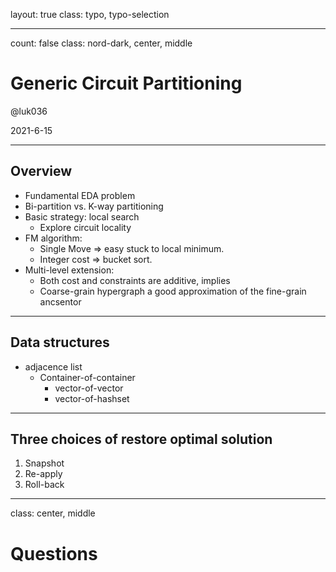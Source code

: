layout: true
class: typo, typo-selection

---

count: false
class: nord-dark, center, middle

# Generic Circuit Partitioning

@luk036

2021-6-15

---

## Overview

- Fundamental EDA problem
- Bi-partition vs. K-way partitioning
- Basic strategy: local search
  - Explore circuit locality
- FM algorithm:
  - Single Move => easy stuck to local minimum.
  - Integer cost => bucket sort.
- Multi-level extension:
  - Both cost and constraints are additive, implies
  - Coarse-grain hypergraph a good approximation of the fine-grain ancsentor

---

## Data structures

- adjacence list
  - Container-of-container
    - vector-of-vector
    - vector-of-hashset

---

## Three choices of restore optimal solution

1. Snapshot
2. Re-apply
3. Roll-back

---

class: center, middle

# Questions
